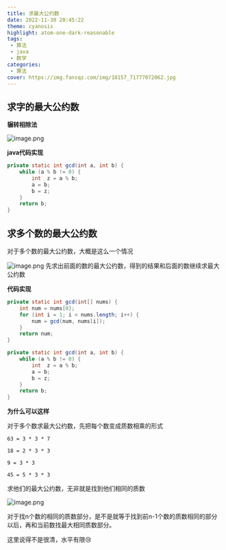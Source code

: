 ```yaml
---
title: 求最大公约数
date: 2022-11-30 20:45:22
theme: cyanosis
highlight: atom-one-dark-reasonable
tags:
 - 算法
 - java
 - 数学
categories:
 - 算法
cover: https://img.fansqz.com/img/18157_71777072062.jpg
---
```



## 求字的最大公约数

**辗转相除法**


![image.png](https://p9-juejin.byteimg.com/tos-cn-i-k3u1fbpfcp/0fb3a20e96154be6bd7b421f293084b2~tplv-k3u1fbpfcp-watermark.image?)

**java代码实现**

```JAVA
private static int gcd(int a, int b) {
    while (a % b != 0) {
        int  z = a % b;
        a = b;
        b = z;
    }
    return b;
}
```



## 求多个数的最大公约数

对于多个数的最大公约数，大概是这么一个情况

![image.png](https://p6-juejin.byteimg.com/tos-cn-i-k3u1fbpfcp/870cd10c72374e14b989557a59de28a7~tplv-k3u1fbpfcp-watermark.image?)
先求出前面的数的最大公约数，得到的结果和后面的数继续求最大公约数

**代码实现**
```java
private static int gcd(int[] nums) {
    int num = nums[0];
    for (int i = 1; i < nums.length; i++) {
        num = gcd(num, nums[i]);
    }
    return num;
}

private static int gcd(int a, int b) {
    while (a % b != 0) {
        int  z = a % b;
        a = b;
        b = z;
    }
    return b;
}
```

**为什么可以这样**

对于多个数求最大公约数，先把每个数变成质数相乘的形式

`63 = 3 * 3 * 7 `

`18 = 2 * 3 * 3`

`9 = 3 * 3`

`45 = 5 * 3 * 3 `

求他们的最大公约数，无非就是找到他们相同的质数

![image.png](https://p3-juejin.byteimg.com/tos-cn-i-k3u1fbpfcp/141b560d1b704990bdcc7f57cf6e6aa3~tplv-k3u1fbpfcp-watermark.image?)

对于找n个数的相同的质数部分，是不是就等于找到前n-1个数的质数相同的部分以后，再和当前数找最大相同质数部分。

这里说得不是很清，水平有限😢